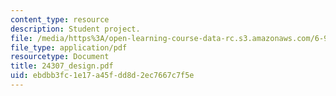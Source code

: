 ```yaml
---
content_type: resource
description: Student project.
file: /media/https%3A/open-learning-course-data-rc.s3.amazonaws.com/6-901-inventions-and-patents-fall-2005/ebdbb3fc1e17a45fdd8d2ec7667c7f5e_24307_design.pdf
file_type: application/pdf
resourcetype: Document
title: 24307_design.pdf
uid: ebdbb3fc-1e17-a45f-dd8d-2ec7667c7f5e
---
```

